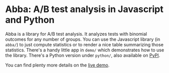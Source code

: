 # Abba: A/B test analysis in Javascript and Python

Abba is a library for A/B test analysis. It analyzes tests with binomial outcomes for any number of
groups. You can use the Javascript library (in `abba/`) to just compute statistics or to render a
nice table summarizing those statistics. There's a handy little app in `demo/` which demonstrates
how to use the library. There's a Python version under `python/`, also available on
[PyPI](http://pypi.python.org/pypi/ABBA/).

You can find plenty more details on the [live demo](http://www.thumbtack.com/labs/abba).

